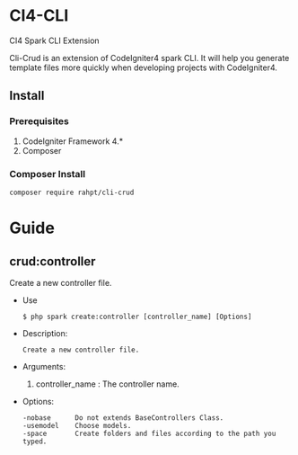 # CI4-CLI
CI4 Spark CLI Extension

Cli-Crud is an extension of CodeIgniter4 spark CLI. It will help you generate template files more quickly when developing projects with CodeIgniter4.

## Install

### Prerequisites
1. CodeIgniter Framework 4.*
2. Composer

### Composer Install

```
composer require rahpt/cli-crud
```

# Guide

## crud:controller

Create a new controller file.

* Use
    ```
    $ php spark create:controller [controller_name] [Options]
    ```

* Description:
    ```
    Create a new controller file.
    ```
* Arguments:
    1. controller_name : The controller name.

* Options:
    ```
    -nobase      Do not extends BaseControllers Class.
    -usemodel    Choose models.
    -space       Create folders and files according to the path you typed.
    ```

